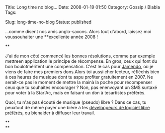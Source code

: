 Title: Long time no blog...
Date: 2008-01-19 01:50
Category: Gossip / Blabla
Tags: <?xml version="1.0" encoding="utf-8"?>

Slug: long-time-no-blog
Status: published

...comme disent nos amis anglo-saxons. Alors tout d'abord, laissez moi voussouhaiter une **excellente année 2008 !  
  
**

J'ai de mon côté commencé les bonnes résolutions, comme par exemple mettreen application le principe de récompense. En gros, ceux qui font du bon boulotméritent une compensation. C'est le cas pour [Jamendo](\%22http://www.jamendo.fr\%22), où je viens de faire mes premiers dons.Alors toi aussi cher lecteur, réfléchis bien à ces heures de musique dont tu aspu profiter gratuitement en 2007. Ne serait-ce pas le moment de mettre la mainà la poche pour récompenser ceux que tu souhaites encourager ? Non, pas enenvoyant un SMS surtaxé pour voter à la Star'Ac, mais en faisant un don à tesartistes préférés.

Quoi, tu n'as pas écouté de musique (pseudo) libre ? Dans ce cas, tu peuxtout de même payer une bière à tes [développeurs de logiciel libre préférés](\%22http://www.gnome.org\%22), ou bienaider à diffuser leur travail.

**  
**
